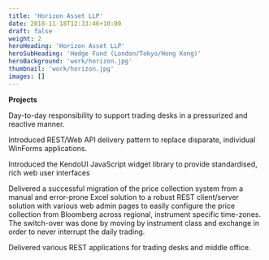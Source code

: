 ```yaml
---
title: 'Horizon Asset LLP'
date: 2018-11-18T12:33:46+10:00
draft: false
weight: 2
heroHeading: 'Horizon Asset LLP'
heroSubHeading: 'Hedge Fund (London/Tokyo/Hong Kong)'
heroBackground: 'work/horizon.jpg'
thumbnail: 'work/horizon.jpg'
images: []
---
```


**Projects**

Day-to-day responsibility to support trading desks in a pressurized and reactive manner.

Introduced REST/Web API delivery pattern to replace disparate, individual WinForms applications.

Introduced the KendoUI JavaScript widget library to provide standardised, rich web user interfaces

Delivered a successful migration of the price collection system from a manual and error-prone Excel solution to a robust REST client/server solution with various web admin pages to easily configure the price collection from Bloomberg across regional, instrument specific time-zones.  The switch-over was done by moving by instrument class and exchange in order to never interrupt the daily trading.

Delivered various REST applications for trading desks and middle office.
